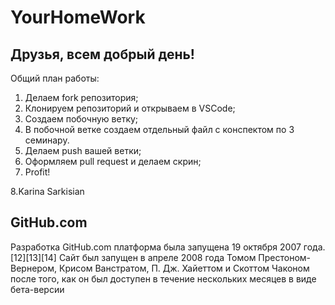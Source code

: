 # YourHomeWork

## Друзья, всем добрый день! 
Общий план работы:
1. Делаем fork репозитория;
2. Клонируем репозиторий и открываем в VSCode;
3. Создаем побочную ветку;
4. В побочной ветке создаем отдельный файл с конспектом по 3 семинару.
5. Делаем push вашей ветки;
6. Оформляем pull request и делаем скрин;
7. Profit!

8.Karina Sarkisian

## GitHub.com

Разработка GitHub.com платформа была запущена 19 oктября 2007 года.[12][13][14] Сайт был запущен в апреле 2008 года Томом Престоном-Вернером, Крисом Ванстратом, П. Дж. Хайеттом и Скоттом Чаконом после того, как он был доступен в течение нескольких месяцев в виде бета-версии
 